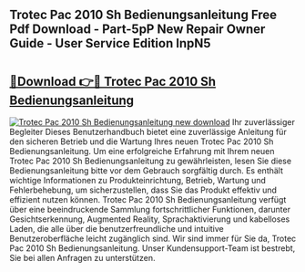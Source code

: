 ## Trotec Pac 2010 Sh Bedienungsanleitung Free Pdf Download - Part-5pP New Repair Owner Guide - User Service Edition lnpN5

# <h2><a href="http://df2abq0.blite.top/?on=Trotec+Pac+2010+Sh+Bedienungsanleitung">🔗Download 👉🔴 Trotec Pac 2010 Sh Bedienungsanleitung</a></h2>

[![Trotec Pac 2010 Sh Bedienungsanleitung new download](https://i.imgur.com/lujVjoI.png)](http://df2abq0.blite.top/?on=Trotec+Pac+2010+Sh+Bedienungsanleitung)
Ihr zuverlässiger Begleiter Dieses Benutzerhandbuch bietet eine zuverlässige Anleitung für den sicheren Betrieb und die Wartung Ihres neuen Trotec Pac 2010 Sh Bedienungsanleitung. Um eine erfolgreiche Erfahrung mit Ihrem neuen Trotec Pac 2010 Sh Bedienungsanleitung zu gewährleisten, lesen Sie diese Bedienungsanleitung bitte vor dem Gebrauch sorgfältig durch. Es enthält wichtige Informationen zu Produkteinrichtung, Betrieb, Wartung und Fehlerbehebung, um sicherzustellen, dass Sie das Produkt effektiv und effizient nutzen können. Trotec Pac 2010 Sh Bedienungsanleitung verfügt über eine beeindruckende Sammlung fortschrittlicher Funktionen, darunter Gesichtserkennung, Augmented Reality, Sprachaktivierung und kabelloses Laden, die alle über die benutzerfreundliche und intuitive Benutzeroberfläche leicht zugänglich sind. Wir sind immer für Sie da, Trotec Pac 2010 Sh Bedienungsanleitung. Unser Kundensupport-Team ist bestrebt, Sie bei allen Anfragen zu unterstützen.
